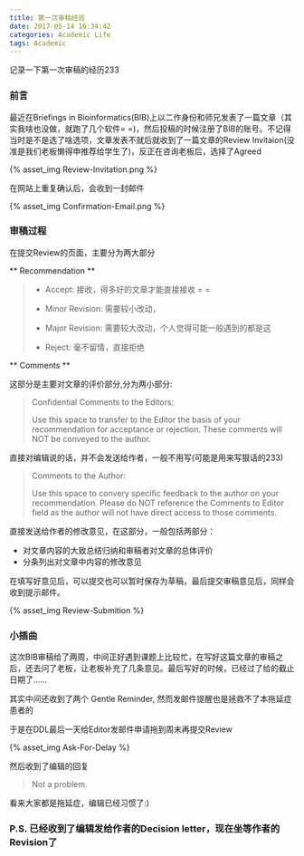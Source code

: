 ```yaml
---
title: 第一次审稿经验
date: 2017-05-14 16:34:42
categories: Academic Life
tags: Academic
---
```


记录一下第一次审稿的经历233

<!-- more -->

### 前言

最近在Briefings in Bioinformatics(BIB)上以二作身份和师兄发表了一篇文章（其实我啥也没做，就跑了几个软件= =)，然后投稿的时候注册了BIB的账号。不记得当时是不是选了啥选项，文章发表不就后就收到了一篇文章的Review Invitaion(没准是我们老板懒得申推荐给学生了)，反正在咨询老板后，选择了Agreed

{% asset_img Review-Invitation.png %}

在网站上重复确认后，会收到一封邮件

{% asset_img Confirmation-Email.png %}

### 审稿过程

在提交Review的页面，主要分为两大部分

** Recommendation **

> - Accept: 接收，得多好的文章才能直接接收 = =
> 
> - Minor Revision: 需要较小改动，
> 
> - Major Revision: 需要较大改动，个人觉得可能一般遇到的都是这
> 
> - Reject: 毫不留情，直接拒绝

** Comments **

这部分是主要对文章的评价部分,分为两小部分:

> Confidential Comments to the Editors:
> 
> Use this space to transfer to the Editor the basis of your recommendation for acceptance or rejection. These comments will NOT be conveyed to the author.

直接对编辑说的话，并不会发送给作者，一般不用写(可能是用来写狠话的233)

> Comments to the Author:
> 
> Use this space to convery specific feedback to the author on your recommendation. Please do NOT reference the Comments to Editor field as the author will not have direct access to those comments.

直接发送给作者的修改意见，在这部分，一般包括两部分：

- 对文章内容的大致总结归纳和审稿者对文章的总体评价
- 分条列出对文章中内容的修改意见

在填写好意见后，可以提交也可以暂时保存为草稿，最后提交审稿意见后，同样会收到提示邮件。

{% asset_img Review-Submition %}

### 小插曲

这次BIB审稿给了两周，中间正好遇到课题上比较忙，在写好这篇文章的审稿之后，还去问了老板，让老板补充了几条意见。最后写好的时候，已经过了给的截止日期了……

其实中间还收到了两个 Gentle Reminder, 然而发邮件提醒也是拯救不了本拖延症患者的

于是在DDL最后一天给Editor发邮件申请拖到周末再提交Review

{% asset_img Ask-For-Delay %}

然后收到了编辑的回复

> Not a problem.

看来大家都是拖延症，编辑已经习惯了:)

### P.S. 已经收到了编辑发给作者的Decision  letter，现在坐等作者的Revision了
